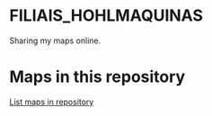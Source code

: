 
# FILIAIS_HOHLMAQUINAS

 Sharing my maps online.

# Maps in this repository
[List maps in repository](https://maps.csr.ufmg.br/calculator/?lang=eng&map=&queryid=152&listRepository=Repository&storeurl=https://github.com/AurelioPereira/FILIAIS_HOHLMAQUINAS/)